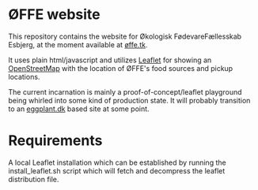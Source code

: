 # ØFFE website

This repository contains the website for Økologisk FødevareFællesskab Esbjerg, at the moment available at [øffe.tk](http://øffe.tk).

It uses plain html/javascript and utilizes [Leaflet](http://www.leafletjs.com) for showing an [OpenStreetMap](http://www.openstreetmap.org) with the location of ØFFE's food sources and pickup locations.

The current incarnation is mainly a proof-of-concept/leaflet playground being whirled into some kind of production state. It will probably transition to an [eggplant.dk](http://eggplant.dk) based site at some point.

# Requirements

A local Leaflet installation which can be established by running the install_leaflet.sh script which will fetch and decompress the leaflet distribution file.
